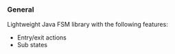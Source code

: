 ### General

Lightweight Java FSM library with the following features:

* Entry/exit actions
* Sub states
